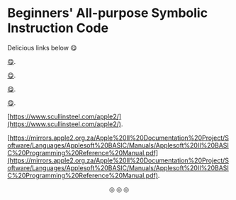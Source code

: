 # Beginners' All-purpose Symbolic Instruction Code

Delicious links below :yum:

[:yum:](https://youtu.be/dwVAR6HClmI).

[:yum:](https://youtu.be/k0ZvLAAwBWU).

[:yum:](https://youtu.be/Q4ROXSVAEwg).

[:yum:](https://youtu.be/9CyxiQvxRbs).

[https://www.scullinsteel.com/apple2/](https://www.scullinsteel.com/apple2/).

[https://mirrors.apple2.org.za/Apple%20II%20Documentation%20Project/Software/Languages/Applesoft%20BASIC/Manuals/Applesoft%20II%20BASIC%20Programming%20Reference%20Manual.pdf](https://mirrors.apple2.org.za/Apple%20II%20Documentation%20Project/Software/Languages/Applesoft%20BASIC/Manuals/Applesoft%20II%20BASIC%20Programming%20Reference%20Manual.pdf).

<p align="center">
&#9678; &#9678; &#9678;

</p>
